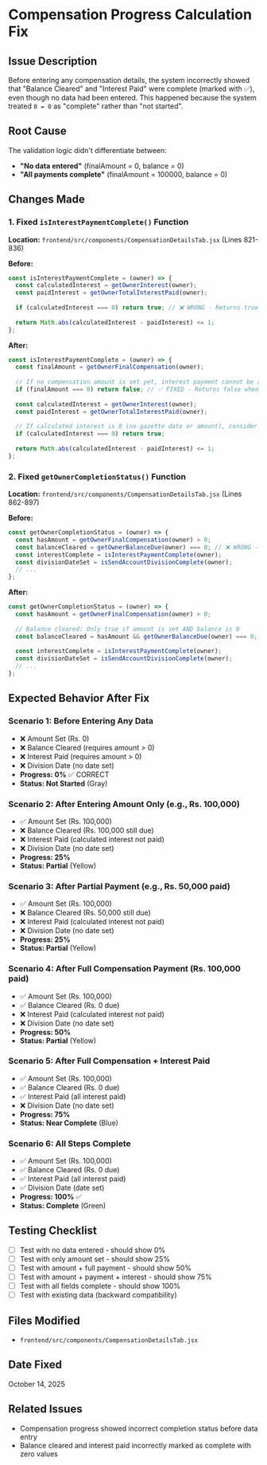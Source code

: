# Compensation Progress Calculation Fix

## Issue Description
Before entering any compensation details, the system incorrectly showed that "Balance Cleared" and "Interest Paid" were complete (marked with ✅), even though no data had been entered. This happened because the system treated `0 = 0` as "complete" rather than "not started".

## Root Cause
The validation logic didn't differentiate between:
- **"No data entered"** (finalAmount = 0, balance = 0)
- **"All payments complete"** (finalAmount = 100000, balance = 0)

## Changes Made

### 1. Fixed `isInterestPaymentComplete()` Function
**Location:** `frontend/src/components/CompensationDetailsTab.jsx` (Lines 821-836)

**Before:**
```javascript
const isInterestPaymentComplete = (owner) => {
  const calculatedInterest = getOwnerInterest(owner);
  const paidInterest = getOwnerTotalInterestPaid(owner);
  
  if (calculatedInterest === 0) return true; // ❌ WRONG - Returns true even with no data
  
  return Math.abs(calculatedInterest - paidInterest) <= 1;
};
```

**After:**
```javascript
const isInterestPaymentComplete = (owner) => {
  const finalAmount = getOwnerFinalCompensation(owner);
  
  // If no compensation amount is set yet, interest payment cannot be complete
  if (finalAmount === 0) return false; // ✅ FIXED - Returns false when no data
  
  const calculatedInterest = getOwnerInterest(owner);
  const paidInterest = getOwnerTotalInterestPaid(owner);
  
  // If calculated interest is 0 (no gazette date or amount), consider it complete only if amount is set
  if (calculatedInterest === 0) return true;
  
  return Math.abs(calculatedInterest - paidInterest) <= 1;
};
```

### 2. Fixed `getOwnerCompletionStatus()` Function
**Location:** `frontend/src/components/CompensationDetailsTab.jsx` (Lines 862-897)

**Before:**
```javascript
const getOwnerCompletionStatus = (owner) => {
  const hasAmount = getOwnerFinalCompensation(owner) > 0;
  const balanceCleared = getOwnerBalanceDue(owner) === 0; // ❌ WRONG - True even with no amount
  const interestComplete = isInterestPaymentComplete(owner);
  const divisionDateSet = isSendAccountDivisionComplete(owner);
  // ...
};
```

**After:**
```javascript
const getOwnerCompletionStatus = (owner) => {
  const hasAmount = getOwnerFinalCompensation(owner) > 0;
  
  // Balance cleared: Only true if amount is set AND balance is 0
  const balanceCleared = hasAmount && getOwnerBalanceDue(owner) === 0; // ✅ FIXED
  
  const interestComplete = isInterestPaymentComplete(owner);
  const divisionDateSet = isSendAccountDivisionComplete(owner);
  // ...
};
```

## Expected Behavior After Fix

### Scenario 1: Before Entering Any Data
- ❌ Amount Set (Rs. 0)
- ❌ Balance Cleared (requires amount > 0)
- ❌ Interest Paid (requires amount > 0)
- ❌ Division Date (no date set)
- **Progress: 0%** ✅ CORRECT
- **Status: Not Started** (Gray)

### Scenario 2: After Entering Amount Only (e.g., Rs. 100,000)
- ✅ Amount Set (Rs. 100,000)
- ❌ Balance Cleared (Rs. 100,000 still due)
- ❌ Interest Paid (calculated interest not paid)
- ❌ Division Date (no date set)
- **Progress: 25%**
- **Status: Partial** (Yellow)

### Scenario 3: After Partial Payment (e.g., Rs. 50,000 paid)
- ✅ Amount Set (Rs. 100,000)
- ❌ Balance Cleared (Rs. 50,000 still due)
- ❌ Interest Paid (calculated interest not paid)
- ❌ Division Date (no date set)
- **Progress: 25%**
- **Status: Partial** (Yellow)

### Scenario 4: After Full Compensation Payment (Rs. 100,000 paid)
- ✅ Amount Set (Rs. 100,000)
- ✅ Balance Cleared (Rs. 0 due)
- ❌ Interest Paid (calculated interest not paid)
- ❌ Division Date (no date set)
- **Progress: 50%**
- **Status: Partial** (Yellow)

### Scenario 5: After Full Compensation + Interest Paid
- ✅ Amount Set (Rs. 100,000)
- ✅ Balance Cleared (Rs. 0 due)
- ✅ Interest Paid (all interest paid)
- ❌ Division Date (no date set)
- **Progress: 75%**
- **Status: Near Complete** (Blue)

### Scenario 6: All Steps Complete
- ✅ Amount Set (Rs. 100,000)
- ✅ Balance Cleared (Rs. 0 due)
- ✅ Interest Paid (all interest paid)
- ✅ Division Date (date set)
- **Progress: 100%** ✅
- **Status: Complete** (Green)

## Testing Checklist

- [ ] Test with no data entered - should show 0%
- [ ] Test with only amount set - should show 25%
- [ ] Test with amount + full payment - should show 50%
- [ ] Test with amount + payment + interest - should show 75%
- [ ] Test with all fields complete - should show 100%
- [ ] Test with existing data (backward compatibility)

## Files Modified
- `frontend/src/components/CompensationDetailsTab.jsx`

## Date Fixed
October 14, 2025

## Related Issues
- Compensation progress showed incorrect completion status before data entry
- Balance cleared and interest paid incorrectly marked as complete with zero values
